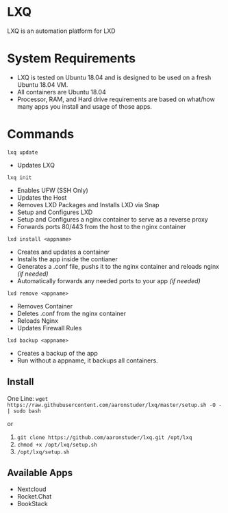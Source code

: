 # LXQ

LXQ is an automation platform for LXD

# System Requirements

* LXQ is tested on Ubuntu 18.04 and is designed to be used on a fresh Ubuntu 18.04 VM.
* All containers are Ubuntu 18.04
* Processor, RAM, and Hard drive requirements are based on what/how many apps you install and usage of those apps.

# Commands

`lxq update`

* Updates LXQ

`lxq init`

* Enables UFW (SSH Only)
* Updates the Host
* Removes LXD Packages and Installs LXD via Snap
* Setup and Configures LXD
* Setup and Configures a nginx container to serve as a reverse proxy
* Forwards ports 80/443 from the host to the nginx container

`lxd install <appname>`

* Creates and updates a container
* Installs the app inside the contianer
* Generates a .conf file, pushs it to the nginx container and reloads nginx *(if needed)*
* Automatically forwards any needed ports to your app *(if needed)*

`lxd remove <appname>`

* Removes Container
* Deletes .conf from the nginx container
* Reloads Nginx
* Updates Firewall Rules

`lxd backup <appname>`

* Creates a backup of the app
* Run without a appname, it backups all containers.


## Install

One Line: `wget https://raw.githubusercontent.com/aaronstuder/lxq/master/setup.sh -O - | sudo bash`

or
1. `git clone https://github.com/aaronstuder/lxq.git /opt/lxq`
2. `chmod +x /opt/lxq/setup.sh`
3. `/opt/lxq/setup.sh`

## Available Apps

* Nextcloud
* Rocket.Chat
* BookStack
